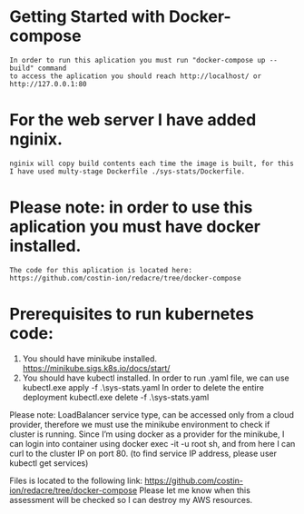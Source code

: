 # Getting Started with Docker-compose
    In order to run this aplication you must run "docker-compose up --build" command
    to access the aplication you should reach http://localhost/ or http://127.0.0.1:80
# For the web server I have added nginix.
    nginix will copy build contents each time the image is built, for this I have used multy-stage Dockerfile ./sys-stats/Dockerfile.

# Please note: in order to use this aplication you must have docker installed.
    The code for this aplication is located here: https://github.com/costin-ion/redacre/tree/docker-compose

# Prerequisites to run kubernetes code:

1.	You should have minikube installed.
https://minikube.sigs.k8s.io/docs/start/
2.	You should have kubectl installed. 
In order to run .yaml file, we can use kubectl.exe apply -f .\sys-stats.yaml
In order to delete the entire deployment kubectl.exe delete -f .\sys-stats.yaml

Please note: LoadBalancer service type, can be accessed only from a cloud provider, therefore we must use the minikube environment to check if cluster is running. 
Since I’m using docker as a provider for the minikube, I can login into container using docker exec -it -u root <containerName> sh, and from here I can curl to the cluster IP on port 80. (to find service IP address, please user kubectl get services)

Files is located to the following link:  https://github.com/costin-ion/redacre/tree/docker-compose 
Please let me know when this assessment will be checked so I can destroy my AWS resources.
